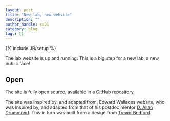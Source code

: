 ```yaml
---
layout: post
title: "New lab, new website"
description: ""
author_handle: sd21
category: blog
tags: []
---
```

{% include JB/setup %}

The lab website is up and running. This is a big step for a new lab, a new public face!

## Open

The site is fully open source, available in a [GitHub repository][1]. 

The site was inspired by, and adapted from, Edward Wallaces website, who was inspired by, and adapted from that of his postdoc mentor [D. Allan Drummond](http://drummondlab.org). This in turn was built from a design from [Trevor Bedford]( http://bedford.io/team/trevor-bedford/).

[1]: https://github.com/ewallace/ewallace.github.io

